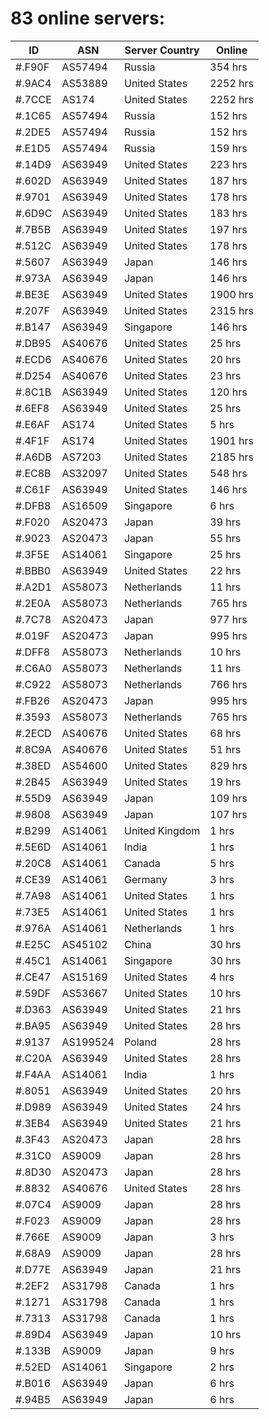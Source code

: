 # 83 online servers:

| ID | ASN | Server Country | Online |
| ------ | ------ | ------ | ------ |
| #.F90F | AS57494 | Russia | 354 hrs |
| #.9AC4 | AS53889 | United States | 2252 hrs |
| #.7CCE | AS174 | United States | 2252 hrs |
| #.1C65 | AS57494 | Russia | 152 hrs |
| #.2DE5 | AS57494 | Russia | 152 hrs |
| #.E1D5 | AS57494 | Russia | 159 hrs |
| #.14D9 | AS63949 | United States | 223 hrs |
| #.602D | AS63949 | United States | 187 hrs |
| #.9701 | AS63949 | United States | 178 hrs |
| #.6D9C | AS63949 | United States | 183 hrs |
| #.7B5B | AS63949 | United States | 197 hrs |
| #.512C | AS63949 | United States | 178 hrs |
| #.5607 | AS63949 | Japan | 146 hrs |
| #.973A | AS63949 | Japan | 146 hrs |
| #.BE3E | AS63949 | United States | 1900 hrs |
| #.207F | AS63949 | United States | 2315 hrs |
| #.B147 | AS63949 | Singapore | 146 hrs |
| #.DB95 | AS40676 | United States | 25 hrs |
| #.ECD6 | AS40676 | United States | 20 hrs |
| #.D254 | AS40676 | United States | 23 hrs |
| #.8C1B | AS63949 | United States | 120 hrs |
| #.6EF8 | AS63949 | United States | 25 hrs |
| #.E6AF | AS174 | United States | 5 hrs |
| #.4F1F | AS174 | United States | 1901 hrs |
| #.A6DB | AS7203 | United States | 2185 hrs |
| #.EC8B | AS32097 | United States | 548 hrs |
| #.C61F | AS63949 | United States | 146 hrs |
| #.DFB8 | AS16509 | Singapore | 6 hrs |
| #.F020 | AS20473 | Japan | 39 hrs |
| #.9023 | AS20473 | Japan | 55 hrs |
| #.3F5E | AS14061 | Singapore | 25 hrs |
| #.BBB0 | AS63949 | United States | 22 hrs |
| #.A2D1 | AS58073 | Netherlands | 11 hrs |
| #.2E0A | AS58073 | Netherlands | 765 hrs |
| #.7C78 | AS20473 | Japan | 977 hrs |
| #.019F | AS20473 | Japan | 995 hrs |
| #.DFF8 | AS58073 | Netherlands | 10 hrs |
| #.C6A0 | AS58073 | Netherlands | 11 hrs |
| #.C922 | AS58073 | Netherlands | 766 hrs |
| #.FB26 | AS20473 | Japan | 995 hrs |
| #.3593 | AS58073 | Netherlands | 765 hrs |
| #.2ECD | AS40676 | United States | 68 hrs |
| #.8C9A | AS40676 | United States | 51 hrs |
| #.38ED | AS54600 | United States | 829 hrs |
| #.2B45 | AS63949 | United States | 19 hrs |
| #.55D9 | AS63949 | Japan | 109 hrs |
| #.9808 | AS63949 | Japan | 107 hrs |
| #.B299 | AS14061 | United Kingdom | 1 hrs |
| #.5E6D | AS14061 | India | 1 hrs |
| #.20C8 | AS14061 | Canada | 5 hrs |
| #.CE39 | AS14061 | Germany | 3 hrs |
| #.7A98 | AS14061 | United States | 1 hrs |
| #.73E5 | AS14061 | United States | 1 hrs |
| #.976A | AS14061 | Netherlands | 1 hrs |
| #.E25C | AS45102 | China | 30 hrs |
| #.45C1 | AS14061 | Singapore | 30 hrs |
| #.CE47 | AS15169 | United States | 4 hrs |
| #.59DF | AS53667 | United States | 10 hrs |
| #.D363 | AS63949 | United States | 21 hrs |
| #.BA95 | AS63949 | United States | 28 hrs |
| #.9137 | AS199524 | Poland | 28 hrs |
| #.C20A | AS63949 | United States | 28 hrs |
| #.F4AA | AS14061 | India | 1 hrs |
| #.8051 | AS63949 | United States | 20 hrs |
| #.D989 | AS63949 | United States | 24 hrs |
| #.3EB4 | AS63949 | United States | 21 hrs |
| #.3F43 | AS20473 | Japan | 28 hrs |
| #.31C0 | AS9009 | Japan | 28 hrs |
| #.8D30 | AS20473 | Japan | 28 hrs |
| #.8832 | AS40676 | United States | 28 hrs |
| #.07C4 | AS9009 | Japan | 28 hrs |
| #.F023 | AS9009 | Japan | 28 hrs |
| #.766E | AS9009 | Japan | 3 hrs |
| #.68A9 | AS9009 | Japan | 28 hrs |
| #.D77E | AS63949 | Japan | 21 hrs |
| #.2EF2 | AS31798 | Canada | 1 hrs |
| #.1271 | AS31798 | Canada | 1 hrs |
| #.7313 | AS31798 | Canada | 1 hrs |
| #.89D4 | AS63949 | Japan | 10 hrs |
| #.133B | AS9009 | Japan | 9 hrs |
| #.52ED | AS14061 | Singapore | 2 hrs |
| #.B016 | AS63949 | Japan | 6 hrs |
| #.94B5 | AS63949 | Japan | 6 hrs |


